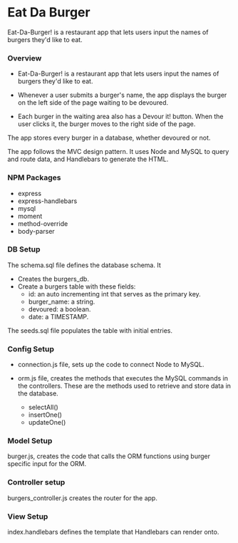 # Eat Da Burger 
Eat-Da-Burger! is a restaurant app that lets users input the names of burgers they'd like to eat.


### Overview

   - Eat-Da-Burger! is a restaurant app that lets users      input the names of burgers they'd like to eat.

   - Whenever a user submits a burger's name, the app      displays the burger on the left side of the page        waiting to be devoured.

   - Each burger in the waiting area also has a Devour       it! button. When the user clicks it, the burger         moves to the right side of the page.

   The app stores every burger in a database, whether      devoured or not.


   The app follows the MVC design pattern. It uses Node    and MySQL to query and route data, and Handlebars to    generate the HTML.

### NPM Packages

   - express
   - express-handlebars
   - mysql
   - moment
   - method-override
   - body-parser

### DB Setup


The schema.sql file defines the database schema. It 

   - Creates the burgers_db.
   - Create a burgers table with these fields:
      - id: an auto incrementing int that serves as the primary key.
      - burger_name: a string.
      - devoured: a boolean.
      - date: a TIMESTAMP.

The seeds.sql file populates the table with initial entries.


### Config Setup

   - connection.js file, sets up the code to connect      Node to MySQL.
   - orm.js file, creates the methods that executes the      MySQL commands in the controllers. These are the      methods used to retrieve and store data in the      database.

     - selectAll()
     - insertOne()
     - updateOne()

### Model Setup

burger.js, creates the code that calls the ORM functions using burger specific input for the ORM.
  

### Controller setup

burgers_controller.js creates the router for the app.

### View Setup

index.handlebars defines the template that Handlebars can render onto.

